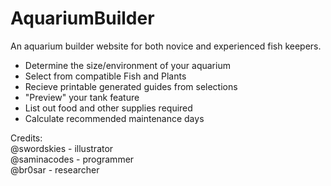 # AquariumBuilder
An aquarium builder website for both novice and experienced fish keepers.
<ul>
    <li> Determine the size/environment of your aquarium </li>
    <li> Select from compatible Fish and Plants </li>
    <li> Recieve printable generated guides from selections</li>
    <li> "Preview" your tank feature </li>
    <li> List out food and other supplies required </li>
    <li> Calculate recommended maintenance days </li>
</ul>

Credits:<br>
@swordskies - illustrator <br>
@saminacodes - programmer <br>
@br0sar - researcher <br>

